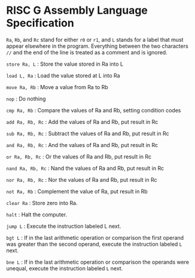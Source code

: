 # RISC G Assembly Language Specification

`Ra`, `Rb`, and `Rc` stand for either `r0` or `r1`, and `L` stands for a label
that must appear elsewhere in the program. Everything between the two characters
`//` and the end of the line is treated as a comment and is ignored.

`store Ra, L`
:   Store the value stored in Ra into L

`load L, Ra`
:   Load the value stored at L into Ra

`move Ra, Rb`
:   Move a value from Ra to Rb

`nop`
:   Do nothing

`cmp Ra, Rb`
:   Compare the values of Ra and Rb, setting condition codes

`add Ra, Rb, Rc`
:   Add the values of Ra and Rb, put result in Rc

`sub Ra, Rb, Rc`
:   Subtract the values of Ra and Rb, put result in Rc

`and Ra, Rb, Rc`
:   And the values of Ra and Rb, put result in Rc

`or Ra, Rb, Rc`
:   Or the values of Ra and Rb, put result in Rc

`nand Ra, Rb, Rc`
:   Nand the values of Ra and Rb, put result in Rc

`nor Ra, Rb, Rc`
:   Nor the values of Ra and Rb, put result in Rc

`not Ra, Rb`
:   Complement the value of Ra, put result in Rb

`clear Ra`
:   Store zero into Ra.

`halt`
:   Halt the computer.

`jump L`
:   Execute the instruction labeled L next.

`bgt L`
:   If in the last arithmetic operation or comparison
    the first operand was greater than the second
    operand, execute the instruction labeled `L` next.

`bne L`
:   If in the last arithmetic operation or comparison
    the operands were unequal, execute the instruction
    labeled `L` next.
